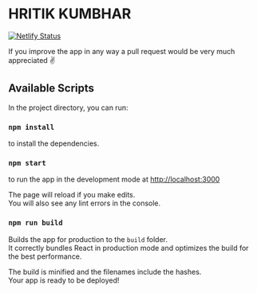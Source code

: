 # HRITIK KUMBHAR

[![Netlify Status](https://api.netlify.com/api/v1/badges/21f3d1bc-b929-4f86-a39c-2fe480c537f1/deploy-status)](https://app.netlify.com/sites/hritikkumbhar/deploys)


If you improve the app in any way a pull request would be very much appreciated ✌️

## Available Scripts

In the project directory, you can run:

### `npm install`

to install the dependencies.

### `npm start`

to run the app in the development mode at [http://localhost:3000](http://localhost:3000)<br />

The page will reload if you make edits.<br />
You will also see any lint errors in the console.

### `npm run build`

Builds the app for production to the `build` folder.<br />
It correctly bundles React in production mode and optimizes the build for the best performance.

The build is minified and the filenames include the hashes.<br />
Your app is ready to be deployed!
